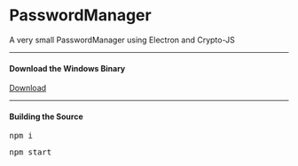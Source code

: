 # PasswordManager
A very small PasswordManager using Electron and Crypto-JS
<Hr>
<h4>Download the Windows Binary</h4>
<a href="https://github.com/peter12908/PasswordManager/releases/download/1.0.0/PasswordManager-win32-x64.zip">Download</a>
<Hr>
<h4>Building the Source</h4>
  <pre>npm i</pre>
  <pre>npm start</pre>
